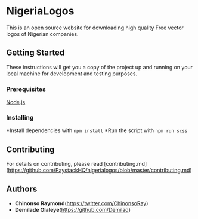 # NigeriaLogos

This is an open source website for downloading high quality
Free vector logos of Nigerian companies.

## Getting Started

These instructions will get you a copy of the project up and running on your local machine for development and testing purposes. 

### Prerequisites
[Node.js](https://nodejs.org/)

### Installing

*Install dependencies with `npm install`
*Run the script with `npm run scss`

## Contributing

For details on contributing, please read [contributing.md] (https://github.com/PaystackHQ/nigerialogos/blob/master/contributing.md)


## Authors

* **Chinonso Raymond**(https://twitter.com/ChinonsoRay) 
* **Demilade Olaleye**(https://github.com/Demilad)
